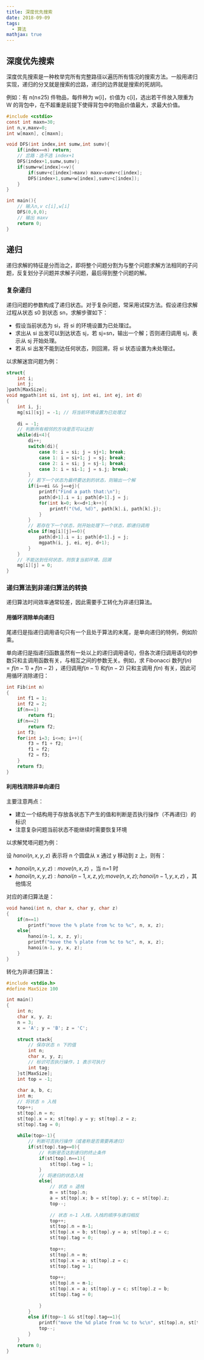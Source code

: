 ```yaml
---
title: 深度优先搜索
date: 2018-09-09
tags:
  - 算法
mathjax: true
---
```


## 深度优先搜索

深度优先搜索是一种枚举完所有完整路径以遍历所有情况的搜索方法。一般用递归实现，递归的分叉就是搜索的岔路，递归的边界就是搜索的死胡同。

例如：有 n(n≤25) 件物品，每件种为 w[i]，价值为 c[i]，选出若干件放入限重为 W 的背包中，在不超重是前提下使得背包中的物品价值最大，求最大价值。

```C
#include <cstdio>
const int maxn=30;
int n,v,maxv=0;
int w[maxn], c[maxn];

void DFS(int index,int sumw,int sumv){
    if(index==n) return;
    // 岔路：选不选 index+1
    DFS(index+1,sumw,sumv);
    if(sumw+w[index]<=v){
        if(sumv+c[index]>maxv) maxv=sumv+c[index];
        DFS(index+1,sumw+w[index],sumv+c[index]);
    }
}

int main(){
    // 输入n,v c[i],w[i]
    DFS(0,0,0);
    // 输出 maxv
    return 0;
}
```

## 递归

递归求解的特征是分而治之，即将整个问题分割为与整个问题求解方法相同的子问题，反复划分子问题并求解子问题，最后得到整个问题的解。

### 复杂递归

递归问题的参数构成了递归状态。对于复杂问题，常采用试探方法。假设递归求解过程从状态 s0 到状态 sn，求解步骤如下：

* 假设当前状态为 si，将 si 的环境设置为已处理过。
* 求出从 si 出发可以到达状态 sj，若 sj=sn，输出一个解；否则递归调用 sj，表示从 sj 开始处理。
* 若从 si 出发不能到达任何状态，则回溯，将 si 状态设置为未处理过。

以求解迷宫问题为例：

```C
struct{
    int i;
    int j;
}path[MaxSize];
void mgpath(int si, int sj, int ei, int ej, int d)
{
    int i, j;
	mg[si][sj] = -1; // 将当前环境设置为已处理过
    
    di = -1; 
    // 判断所有相邻的方块是否可以达到
    while(di<4){
        di++;
        switch(di){
            case 0: i = si; j = sj+1; break;
            case 1: i = si+1; j = sj; break;
            case 2: i = si; j = sj-1; break;
            case 3: i = si-1; j = s.j; break;
        }
        // 若下一个状态为最终要达到的状态，则输出一个解
        if(i==ei && j==ej){
            printf("Find a path that:\n");
            path[d+1].i = i; path[d+1].j = j;
            for(int k=0; k<=d+1;k++){
                printf("(%d, %d)", path[k].i, path[k].j);
            }
        } 
        // 若存在下一个状态，则开始处理下一个状态，即递归调用
        else if(mg[i][j]==0){
            path[d+1].i = i; path[d+1].j = j;
            mgpath(i, j, ei, ej, d+1);
        }
    }
    // 不能达到任何状态，则恢复当前环境，回溯
    mg[i][j] = 0;
}
```

### 递归算法到非递归算法的转换

递归算法时间效率通常较差，因此需要手工转化为非递归算法。

#### 用循环消除单向递归

尾递归是指递归调用语句只有一个且处于算法的末尾，是单向递归的特例，例如阶乘。

单向递归是指递归函数虽然有一处以上的递归调用语句，但各次递归调用语句的参数只和主调用函数有关，与相互之间的参数无关。例如，求 Fibonacci 数列$f(n)=f(n-1)+f(n-2)$ ，递归调用$f(n-1)$ 和$f(n-2)$ 只和主调用 $f(n)$ 有关，因此可用循环消除递归：

```C
int Fib(int n)
{
    int f1 = 1;
    int f2 = 2;
    if(n==1)
        return f1;
    if(n==2)
        return f2;
    int f3;
    for(int i=3; i<=n; i++){
        f3 = f1 + f2;
        f1 = f2;
        f2 = f3;
    }
    return f3;
}
```

#### 利用栈消除非单向递归

主要注意两点：

* 建立一个结构用于存放各状态下产生的值和判断是否执行操作（不再递归）的标识
* 注意复杂问题当前状态不能继续时需要恢复环境

以求解梵塔问题为例：

设 $hanoi(n,x,y,z)$ 表示将 n 个圆盘从 x 通过 y 移动到 z 上，则有：

* $hanoi(n,x,y,z): move(n,x,z)$ ，当 n=1 时
* $hanoi(n,x,y,z): hanoi(n-1,x,z,y); move(n,x,z);hanoi(n-1,y,x,z)$ ，其他情况

对应的递归算法是：

```C
void hanoi(int n, char x, char y, char z)
{
    if(n==1)
        printf("move the % plate from %c to %c", n, x, z);
    else{
        hanoi(n-1, x, z, y);
        printf("move the % plate from %c to %c", n, x, z);
        hanoi(n-1, y, x, z);
    }
}
```

转化为非递归算法：

```C
#include <stdio.h>
#define MaxSize 100

int main()
{
    int n;
	char x, y, z;
	n = 3;
	x = 'A'; y = 'B'; z = 'C';
	
	struct stack{
		// 保存状态 n 下的值
	    int n; 
	    char x, y, z;
		// 标识可否执行操作，1 表示可执行
	    int tag;
	}st[MaxSize];
	int top = -1;
	
	char a, b, c;
	int m;
	// 将状态 n 入栈
	top++;
	st[top].n = n;
	st[top].x = x; st[top].y = y; st[top].z = z;
	st[top].tag = 0;
	
	while(top>-1){
		// 判断可否执行操作（或者称是否需要再递归）
		if(st[top].tag==0){
			// 判断是否达到递归的终止条件
			if(st[top].n==1){
				st[top].tag = 1;
			}
			// 将递归的状态入栈
			else{
				// 状态 n 退栈
				m = st[top].n;
				a = st[top].x; b = st[top].y; c = st[top].z;
				top--;
				
				// 状态 n-1 入栈，入栈的顺序与递归相反
				top++;
				st[top].n = m-1;
				st[top].x = b; st[top].y = a; st[top].z = c;
				st[top].tag = 0;
				
				top++;
				st[top].n = m;
				st[top].x = a; st[top].z = c;
				st[top].tag = 1;
				
				top++;
				st[top].n = m-1;
				st[top].x = a; st[top].y = c; st[top].z = b;
				st[top].tag = 0;
				
			}
		}
		else if(top>-1 && st[top].tag==1){
			printf("move the %d plate from %c to %c\n", st[top].n, st[top].x, st[top].z);
			top--;
		}
	}
	return 0;
}
```